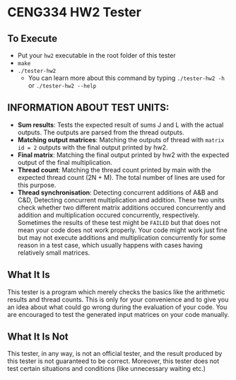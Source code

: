 # CENG334 HW2 Tester

## To Execute

 - Put your `hw2` executable in the root folder of this tester
 - `make`
 - `./tester-hw2`
     - You can learn more about this command by typing `./tester-hw2 -h` or `./tester-hw2 --help` 

## INFORMATION ABOUT TEST UNITS:

 - **Sum results**: Tests the expected result of sums J and L with the actual outputs. The outputs are parsed from the thread outputs.
 - **Matching output matrices**: Matching the outputs of thread with `matrix id = 2` outputs with the final output printed by hw2.
 - **Final matrix**: Matching the final output printed by hw2 with the expected output of the final multiplication.
 - **Thread count**: Matching the thread count printed by main with the expected thread count (2N + M). The total number of lines are used for this purpose.
 - **Thread synchronisation**: Detecting concurrent additions of A&B and C&D, Detecting concurrent multiplication and addition. These two units check whether two different matrix additions occured concurrently and addition and multiplication occured concurrently, respectively. Sometimes the results of these test might be `FAILED` but that does not mean your code does not work properly. Your code might work just fine but may not execute additions and multiplication concurrently for some reason in a test case, which usually happens with cases having relatively small matrices.

## What It Is

This tester is a program which merely checks the basics like the arithmetic results and thread counts. This is only for your convenience and to give you an idea about what could go wrong during the evaluation of your code. You are encouraged to test the generated input matrices on your code manually.

## What It Is Not

This tester, in any way, is not an official tester, and the result produced by this tester is not guaranteed to be correct. Moreover, this tester does not test certain situations and conditions (like unnecessary waiting etc.)

